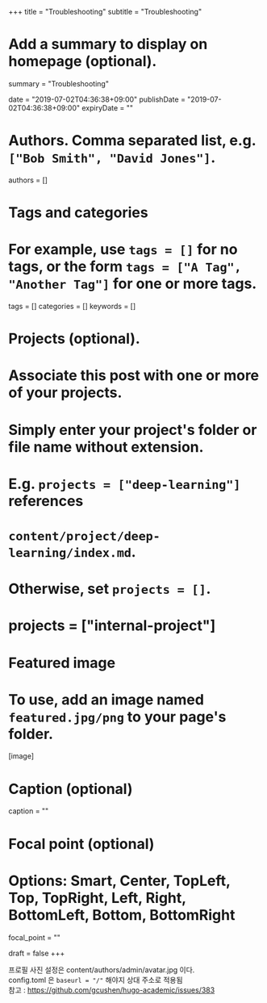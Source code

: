 +++
title = "Troubleshooting"
subtitle = "Troubleshooting"

# Add a summary to display on homepage (optional).
summary = "Troubleshooting"

date = "2019-07-02T04:36:38+09:00"
publishDate = "2019-07-02T04:36:38+09:00"
expiryDate = ""

# Authors. Comma separated list, e.g. `["Bob Smith", "David Jones"]`.
authors = []

# Tags and categories
# For example, use `tags = []` for no tags, or the form `tags = ["A Tag", "Another Tag"]` for one or more tags.
tags = []
categories = []
keywords = []

# Projects (optional).
#   Associate this post with one or more of your projects.
#   Simply enter your project's folder or file name without extension.
#   E.g. `projects = ["deep-learning"]` references 
#   `content/project/deep-learning/index.md`.
#   Otherwise, set `projects = []`.
# projects = ["internal-project"]

# Featured image
# To use, add an image named `featured.jpg/png` to your page's folder. 
[image]
  # Caption (optional)
  caption = ""

  # Focal point (optional)
  # Options: Smart, Center, TopLeft, Top, TopRight, Left, Right, BottomLeft, Bottom, BottomRight
  focal_point = ""

draft = false
+++

프로필 사진 설정은 content/authors/admin/avatar.jpg 이다.  
config.toml 은 `baseurl = "/"` 해야지 상대 주소로 적용됨  
참고 : https://github.com/gcushen/hugo-academic/issues/383  
